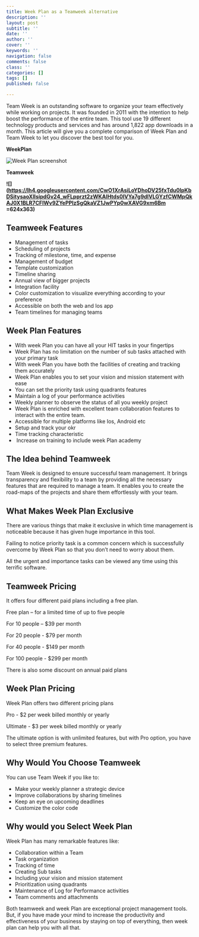 ```yaml
---
title: Week Plan as a Teamweek alternative
description: ''
layout: post
subtitle: ''
date: ''
author: ''
cover: ''
keywords: ''
navigation: false
comments: false
class: ''
categories: []
tags: []
published: false

---
```

Team Week is an outstanding software to organize your team effectively while working on projects. It was founded in 2011 with the intention to help boost the performance of the entire team. This tool use 19 different technology products and services and has around 1,822 app downloads in a month. This article will give you a complete comparison of Week Plan and Team Week to let you discover the best tool for you.

**WeekPlan**

![Week Plan screenshot](https://app.forestry.io/sites/cvtf5edwnqx3wa/body-media//assets/images/uploads/1537-wp-prt-scrn-1024x572.png)  

**Teamweek**

**![](https://lh4.googleusercontent.com/CwO1XrAsiLoYDhoDV25fxTdu0lpKbDSitysaoXIlsipdGv24_wFLpprzt2zWKAIHtds0lVYa7g9dIVLGYzfCWMpQkAJ0X1BLR7CFlWv9ZYePPlzSgQkaVZ1JwPYp0wXAVG9xm6Bm =624x363)**  

## **Teamweek Features**

* Management of tasks
* Scheduling of projects
* Tracking of milestone, time, and expense
* Management of budget
* Template customization
* Timeline sharing
* Annual view of bigger projects
* Integration facility
* Color customization to visualize everything according to your preference
* Accessible on both the web and Ios app
* Team timelines for managing teams

## **Week Plan Features**

* With week Plan you can have all your HIT tasks in your fingertips
* Week Plan has no limitation on the number of sub tasks attached with your primary task
* With week Plan you have both the facilities of creating and tracking them accurately
* Week Plan enables you to set your vision and mission statement with ease
* You can set the priority task using quadrants features
* Maintain a log of your performance activities
* Weekly planner to observe the status of all you weekly project
* Week Plan is enriched with excellent team collaboration features to interact with the entire team.
* Accessible for multiple platforms like Ios, Android etc
* Setup and track your okr
* Time tracking characteristic
*  Increase on training to include week Plan academy

## **The Idea behind Teamweek**

Team Week is designed to ensure successful team management. It brings transparency and flexibility to a team by providing all the necessary features that are required to manage a team. It enables you to create the road-maps of the projects and share them effortlessly with your team.

## **What Makes Week Plan Exclusive**

There are various things that make it exclusive in which time management is noticeable because it has given huge importance in this tool.

Failing to notice priority task is a common concern which is successfully overcome by Week Plan so that you don’t need to worry about them.

All the urgent and importance tasks can be viewed any time using this terrific software.

## **Teamweek Pricing**

It offers four different paid plans including a free plan.

Free plan – for a limited time of up to five people

For 10 people – $39 per month

For 20 people - $79 per month

For 40 people - $149 per month

For 100 people - $299 per month

There is also some discount on annual paid plans

## **Week Plan Pricing**

Week Plan offers two different pricing plans

Pro - $2 per week billed monthly or yearly

Ultimate - $3 per week billed monthly or yearly

The ultimate option is with unlimited features, but with Pro option, you have to select three premium features.

## **Why Would You Choose Teamweek**

You can use Team Week if you like to:

* Make your weekly planner a strategic device
* Improve collaborations by sharing timelines 
* Keep an eye on upcoming deadlines
* Customize the color code 

## **Why would you Select Week Plan**

Week Plan has many remarkable features like:

* Collaboration within a Team
* Task organization
* Tracking of time
* Creating Sub tasks
* Including your vision and mission statement
* Prioritization using quadrants
* Maintenance of Log for Performance activities
* Team comments and attachments

Both teamweek and week Plan are exceptional project management tools. But, if you have made your mind to increase the productivity and effectiveness of your business by staying on top of everything, then week plan can help you with all that.